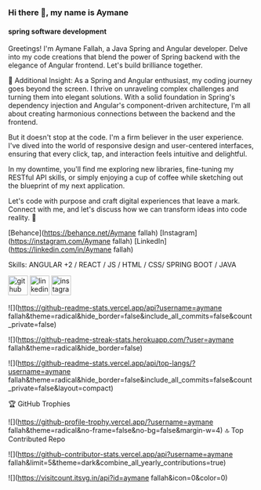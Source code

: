 
### Hi there 👋, my name is Aymane
#### spring software development

Greetings! I'm Aymane Fallah, a Java Spring and Angular developer. Delve into my code creations that blend the power of Spring backend with the elegance of Angular frontend. Let's build brilliance together.

🌱 Additional Insight:
As a Spring and Angular enthusiast, my coding journey goes beyond the screen. I thrive on unraveling complex challenges and turning them into elegant solutions. With a solid foundation in Spring's dependency injection and Angular's component-driven architecture, I'm all about creating harmonious connections between the backend and the frontend.

But it doesn't stop at the code. I'm a firm believer in the user experience. I've dived into the world of responsive design and user-centered interfaces, ensuring that every click, tap, and interaction feels intuitive and delightful.

In my downtime, you'll find me exploring new libraries, fine-tuning my RESTful API skills, or simply enjoying a cup of coffee while sketching out the blueprint of my next application.

Let's code with purpose and craft digital experiences that leave a mark. Connect with me, and let's discuss how we can transform ideas into code reality. 🚀

[Behance](https://behance.net/Aymane fallah) [Instagram](https://instagram.com/Aymane fallah) [LinkedIn](https://linkedin.com/in/Aymane fallah)



Skills: ANGULAR +2 / REACT / JS / HTML / CSS/ SPRING BOOT / JAVA


[<img src='https://cdn.jsdelivr.net/npm/simple-icons@3.0.1/icons/github.svg' alt='github' height='40'>](https://github.com/Aymanefallah)  [<img src='https://cdn.jsdelivr.net/npm/simple-icons@3.0.1/icons/linkedin.svg' alt='linkedin' height='40'>](https://www.linkedin.com/in/fallahaymane/)  [<img src='https://cdn.jsdelivr.net/npm/simple-icons@3.0.1/icons/instagram.svg' alt='instagram' height='40'>](https://www.instagram.com/ayfalmane/)  


![](https://github-readme-stats.vercel.app/api?username=aymane fallah&theme=radical&hide_border=false&include_all_commits=false&count_private=false)

![](https://github-readme-streak-stats.herokuapp.com/?user=aymane fallah&theme=radical&hide_border=false)

![](https://github-readme-stats.vercel.app/api/top-langs/?username=aymane fallah&theme=radical&hide_border=false&include_all_commits=false&count_private=false&layout=compact)

🏆 GitHub Trophies

![](https://github-profile-trophy.vercel.app/?username=aymane fallah&theme=radical&no-frame=false&no-bg=false&margin-w=4)
🔝 Top Contributed Repo

![](https://github-contributor-stats.vercel.app/api?username=aymane fallah&limit=5&theme=dark&combine_all_yearly_contributions=true)


![](https://visitcount.itsvg.in/api?id=aymane fallah&icon=0&color=0)

